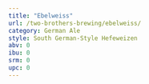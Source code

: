```yaml
---
title: "Ebelweiss"
url: /two-brothers-brewing/ebelweiss/
category: German Ale
style: South German-Style Hefeweizen
abv: 0
ibu: 0
srm: 0
upc: 0
---
```


